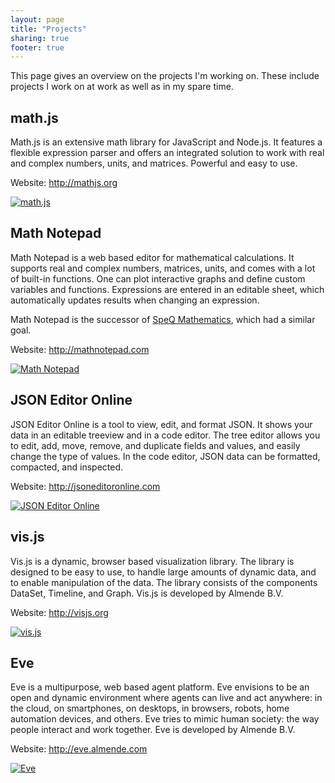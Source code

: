 ```yaml
---
layout: page
title: "Projects"
sharing: true
footer: true
---
```


This page gives an overview on the projects I'm working on.
These include projects I work on at work as well as in my spare time.


## math.js

Math.js is an extensive math library for JavaScript and Node.js.
It features a flexible expression parser and offers an integrated solution to
work with real and complex numbers, units, and matrices.
Powerful and easy to use.

Website: http://mathjs.org

[![math.js](/images/projects/mathjs.png)](http://mathjs.org)


## Math Notepad

Math Notepad is a web based editor for mathematical calculations.
It supports real and complex numbers, matrices, units,
and comes with a lot of built-in functions.
One can plot interactive graphs and define custom variables and functions.
Expressions are entered in an editable sheet,
which automatically updates results when changing an expression.

Math Notepad is the successor of [SpeQ Mathematics](http://speqmath.com),
which had a similar goal.

Website: http://mathnotepad.com

[![Math Notepad](/images/projects/mathnotepad.png)](http://mathnotepad.com)


## JSON Editor Online

JSON Editor Online is a tool to view, edit, and format JSON.
It shows your data in an editable treeview and in a code editor.
The tree editor allows you to edit, add, move, remove, and duplicate fields and
values, and easily change the type of values.
In the code editor, JSON data can be formatted, compacted, and inspected.

Website: http://jsoneditoronline.com

[![JSON Editor Online](/images/projects/jsoneditoronline.png)](http://jsoneditoronline.com)


## vis.js

Vis.js is a dynamic, browser based visualization library.
The library is designed to be easy to use,
to handle large amounts of dynamic  data,
and to enable manipulation of the data.
The library consists of the components DataSet, Timeline, and Graph.
Vis.js is developed by Almende B.V.

Website: http://visjs.org

[![vis.js](/images/projects/vis.png)](http://visjs.org)


## Eve

Eve is a multipurpose, web based agent platform.
Eve envisions to be an open and dynamic environment where agents can live and
act anywhere: in the cloud, on smartphones, on desktops, in browsers, robots,
home automation devices, and others. Eve tries to mimic human society:
the way people interact and work together.
Eve is developed by Almende B.V.

Website: http://eve.almende.com

[![Eve](/images/projects/eve.png)](http://eve.almende.com)
